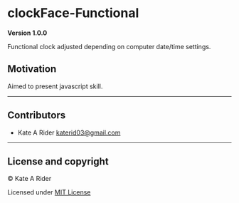 # clockFace-Functional

**Version 1.0.0**

Functional clock adjusted depending on computer date/time settings. 

## Motivation

Aimed to present javascript skill.

--- 

## Contributors

- Kate A Rider <katerid03@gmail.com>

---

## License and copyright

© Kate A Rider

Licensed under [MIT License](LICENSE.md)
